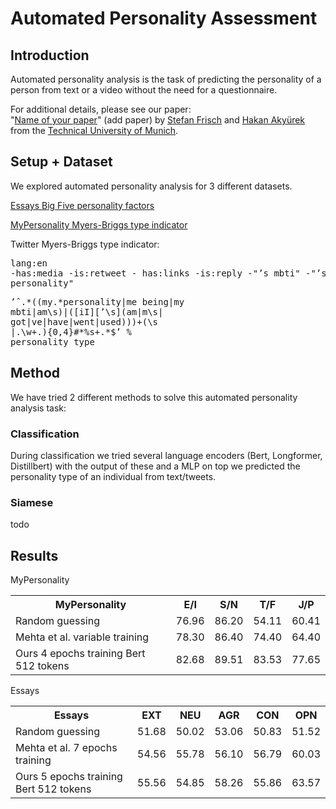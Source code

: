 # Automated Personality Assessment

## Introduction
Automated personality analysis is the task of predicting the personality of a person from text or a video without the need for a questionnaire.

For additional details, please see our paper:  
"[Name of your paper](https://github.com/flo-stilz/3D-Visual-Grounding-with-Transformers/blob/lang-det/paper%20%26%20figures/final_submission_3D_visual_grounding_with_transformers.pdf)" (add paper)
by [Stefan Frisch](https://github.com/ga92xug) and [Hakan Akyürek](https://github.com/add_your_github/)
from the [Technical University of Munich](https://www.tum.de/en/). 

## Setup + Dataset
We explored automated personality analysis for 3 different datasets.

[Essays Big Five personality factors](https://github.com/ga92xug/personality-prediction/tree/master/data/essays)

[MyPersonality Myers-Briggs type indicator](https://www.kaggle.com/datasets/haisamrafid/mypersonality)

Twitter Myers-Briggs type indicator: <pre lang="shell">lang:en -has:media -is:retweet -
has:links -is:reply -"’s mbti"
-"’s personality"</pre>
<pre lang="shell">’ˆ.*((my.*personality|me being|my
mbti|am\s)|([iI][’\s](am|m\s|
got|ve|have|went|used)))+(\s
|.\w+.){0,4}#*%s+.*$’ %
personality_type</pre>

## Method
We have tried 2 different methods to solve this automated personality analysis task:

### Classification
During classification we tried several language encoders (Bert, Longformer, Distillbert) with the output of these and a MLP on top we predicted the personality type of an individual from text/tweets. 

### Siamese
todo

## Results

MyPersonality
<table>
    <col>
    <col>
    <col>
    <col>
    <tr>
        <th rowspan=1>MyPersonality</th>
        <th rowspan=1>E/I</th>
        <th rowspan=1>S/N</th>
        <th rowspan=1>T/F</th>
        <th rowspan=1>J/P</th>
    </tr>
    <tr>
        <td>Random guessing</td>
        <td>76.96</td>
        <td>86.20</td>
        <td>54.11</td>
        <td>60.41</td>
    </tr>
    <tr>
        <td>Mehta et al. variable training</td>
        <td>78.30</td>
        <td>86.40</td>
        <td>74.40</td>
        <td>64.40</td>
    </tr>
    <tr>
        <td>Ours 4 epochs training Bert 512 tokens</td>
        <td>82.68</td>
        <td>89.51</td>
        <td>83.53</td>
        <td>77.65</td>
    </tr>
</table>

Essays
<table>
    <col>
    <col>
    <col>
    <col>
    <tr>
        <th rowspan=1>Essays</th>
        <th rowspan=1>EXT</th>
        <th rowspan=1>NEU</th>
        <th rowspan=1>AGR</th>
        <th rowspan=1>CON</th>
        <th rowspan=1>OPN</th>
    </tr>
    <tr>
        <td>Random guessing</td>
        <td>51.68</td>
        <td>50.02</td>
        <td>53.06</td>
        <td>50.83</td>
        <td>51.52</td>
    </tr>
    <tr>
        <td>Mehta et al. 7 epochs training</td>
        <td>54.56</td>
        <td>55.78</td>
        <td>56.10</td>
        <td>56.79</td>
        <td>60.03</td>
    </tr>
    <tr>
        <td>Ours 5 epochs training Bert 512 tokens</td>
        <td>55.56</td>
        <td>54.85</td>
        <td>58.26</td>
        <td>55.86</td>
        <td>63.57</td>
    </tr>
</table>

